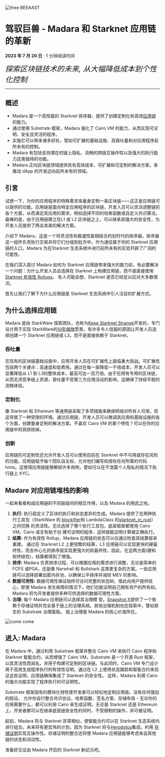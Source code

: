 ![thee BEEAAST](https://imgur.com/EBwBNnB.jpg)

# 驾驭巨兽 - Madara 和 Starknet 应用链的革新

**2023 年 7 月 20 日** · 1 分钟阅读时间

<font size=5>_探索区块链技术的未来, 从大幅降低成本到个性化控制_</font>

---

## 概述

- Madara 是一个高性能的 Starknet 排序器，提供了创建定制化和高<!--
  -->效[应用链](https://www.starknet.io/en/posts/ecosystem/the-starknet-stacks-growth-spurt)的<!--
  -->能力。
- 通过使用 Substrate 框架，Madara 强化了 Cairo VM 的能力，从而实现可证明、安全且灵活<!--
  -->的程序。
- 实施它可以带来诸多好处，譬如可扩展的基础设施、高吞吐量和对应用程序前所未有的控<!--
  -->制。
- Madara 有包括支持潜在的链上隐私、流畅的跨链互操作性以及强大的执行能力这类独特的<!--
  -->功能。
- Madara 正向区块链领域提供具有高效成本、可扩展和可定制的解决方案，来推动 dApp 的开<!--
  -->发迈向前所未有的领域。

## 引言

试想一下，为你的应用程序的特殊需求来量身定制一条区块链——这正是应用链可以提供的功<!--
-->能。应用链是面向特定应用程序的区块链，开发人员可以灵活调整链的各个方面，从而满足<!--
-->其应用的需求，例如选择不同的哈希函数或自定义共识算法。最棒的是，由于应用链建立在<!--
-->L1 或 L2 区块链之上，可以继承其强大的安全性，为开发人员提供了两全其美的解决方案。

介绍下 Madara，这是一个将灵活性和极速性能相结合的划时代的排序器。排序器这一组件负<!--
-->责执行交易并将它们分组到批次中。作为通往属于你的 Starknet 应用链的入口，Madara 为在<!--
-->Starknet 生态系统中进行前所未有的实验开辟了广阔的可能性。

在我们深入探讨 Madara 如何为 Starknet 应用链带来强大的能力前，有必要解决一个问题：为<!--
-->什么开发人员会选择在 Starknet 上构建应用链，而不是直接使<!--
-->用[Starknet 有效性 Rollups](https://starkware.co/resource/scaling-ethereum-navigating-the-blockchain-trilemma/#:~:text=top%20of%20them.-,Validity%20Rollups,-Validity%20rollups%2C%20also)。
有人可能会想，Starknet 是否已经足以应对大多数情况。

首先让我们了解下为什么应用链是 Starknet 生态系统中引人注目的扩展方式。

## 为什么选择应用链

Madara 是由 StarkWare 探索团队，也称<!--
-->为[Keep Starknet Strange](https://github.com/keep-starknet-strange)开发的，专门<!--
-->设计用于实现 StarkWare<!--
-->的[分形缩放](https://medium.com/starkware/fractal-scaling-from-l2-to-l3-7fe238ecfb4f)愿<!--
-->景。有许多令人信服的原因让开发人员选择创建一个 Starknet 应用链或 L3，而不是直接依赖<!--
-->于 Starknet。

### 吞吐量

在现有的区块链基础设施中，应用开发人员在可扩展性上面临重大挑战。可扩展性包括两个<!--
-->关键点：高速度和低费用。通过在每一层降低一千倍成本，开发人员可以显著降低从 L1 到 L3<!--
-->的整体成本，最高可达一百万倍。由于应用有专用的区块链，从而无须竞争链上资源，吞吐<!--
-->量不受第三方应用活动的影响，这确保了持续平稳的流畅体验。

### 定制化

像 Starknet 和 Ethereum 等通用链采取了多项措施来确保网络对所有人可用，但这导致了一种<!--
-->受限的环境。通过应用链，开发人员可以微调其应用和基础设施的各个方面，创建量身定制<!--
-->的解决方案。不喜欢 Cairo VM 的某个特性？可以在你的应用链中将其排除掉。

### 创新

应用链的可定制性还允许开发人员可以使用目前在 Starknet 中不可用或存在风险的功能。应<!--
-->用链赋予每个团队自主权，允许他们编写和授权任何所需的代码 hints。这使得应用链能够<!--
-->解锁许多用例，譬如可以在不泄露个人隐私的情况下执行链上 KYC。

## Madare 对应用链堆栈的影响

一起来看看构成应用链的不同层级间的相互作用，以及 Madara 的用武之地。

1. **执行:** 执行层定义了区块的执行和状态差异的生成。Madara 提供了在两种执行工具<!--
   -->包（StarkWare 的 [blockifier](https://github.com/starkware-libs/blockifier)<!--
   -->和 LambdaClass 的<!--
   -->[starknet_in_rust](https://github.com/lambdaclass/starknet_in_rust)）之间切换
   的灵活性。无论选择了哪个执行工具包，底层框架都使用 Cairo VM。Cairo 语言有助于创
   建可证明的程序，这样就能证明计算被正确执行。
2. **结算:** 作为有效性 Rollup，Madara 应用链的状态可以仅通过检查其结算层来重建。
   通过在 Starknet L2 上更频繁的结算，L3 应用链可以实现更快的硬最终性，而去中心化的<!--
   -->排序层实现更强大的软最终性，因此，在这两方面(硬和软终结性)，结算都得到了增<!--
   -->强。
3. **排序:** Madara 负责排序过程，可以根据应用的需求进行调整，无论是简单的 FCFS 或<!--
   -->PGA，还是像 Narwhall 和 Bullshark 这类更复杂的方案。一些应用链可以选择部署加密内<!--
   -->存池，以确保公平排序并减轻 MEV 的影响。
4. **数据可用性:** 数据可用性保证始终可访问完整的状态树，借此向用户提供信心，即<!--
   -->使 Madara 发生故障的情况下，他们也能证明自己拥有资产的所有权。Madara 将为开发者<!--
   -->提供多种可供选择的数据可用性方案。
5. **治理:** 每个 Madara 应用链可以选择其治理模
   型。[Snapshot X](https://twitter.com/SnapshotLabs)提供了一个依赖于存储证明并<!--
   -->完全基于链上的治理系统。其他治理机制也在探索中，譬如原生的 Substrate 治理面板。
   链上治理是 Madara 的核心价值所在。

![come come](https://lh4.googleusercontent.com/i7bXi2IPV-LTLzEgueA2SPHGULUFDj1OX4IznOQr5BeZe0hcey-VXA5TOV6q9XaVqBGAcYiie7u7uxw7q1ByZxjkPQKHERqKJTxhdDdTSgBQy8smyNO3jEHiNJv7Eqh8BMxjj4fFlQAW6gm-hQMzyIU)

## 进入: Madara

在 Madara 中，通过利用 Substrate 框架并整合 Cairo VM 来执行 Cairo 程序和 Starknet 智能合<!--
-->约，从而增强了 Cairo VM。Substrate 是一个开源 Rust 框架，以其灵活性而闻名，并用于构<!--
-->建可定制的区块链。与此同时，Cairo VM 专门设计用于高效生成程序执行的有效性证明。通<!--
-->过在 L2 上使用状态跟踪和智能合约来验证这些证明，应用链确保集成了 Starknet 的安全性。
这样，Madara 利用 Cairo 的强大功能实现了程序执行的可证明性。

Substrate 框架固有的模块化特性使开发者可以轻松地定制应用链。没有任何强加的假设，
允许你自行整合共识协议、哈希函数、签名方案、存储布局 - 无论你的应用需要什么，都<!--
-->可以利用 Cairo 来生成证明。无论是 Starknet 还是 Ethereum 上，开发者都可以在继承底层链<!--
-->安全性的同时，不受限制的操作，并可被证明。

起初，Madara 将与 Starknet 非常相似，使智能合约可以在 Starknet 生态系统内进行组合。未<!--
-->来将有更宏伟的计划，因为 Starknet 将与[Herodotus](https://www.herodotus.dev/)集<!--
-->成，利用 [存储证明](https://book.starknet.io/chapter_8/storage_proofs.html)实现<!--
-->互操作性。存储证明的整合还将使 Madara 应用链能够考虑来自其他链的状态和流动性。

准备好见证由 Madara 开启的 Starknet 新纪元吧。
